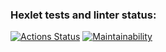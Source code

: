### Hexlet tests and linter status:
[![Actions Status](https://github.com/Midnight95/python-project-49/workflows/hexlet-check/badge.svg)](https://github.com/Midnight95/python-project-49/actions)
[![Maintainability](https://api.codeclimate.com/v1/badges/9319b607d8f9402867ca/maintainability)](https://codeclimate.com/github/Midnight95/python-project-49/maintainability)
